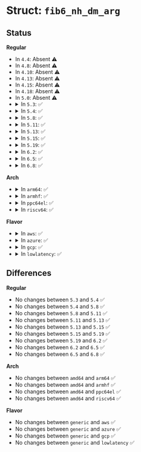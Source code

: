 # Struct: <code>fib6_nh_dm_arg</code>

## Status
<b>Regular</b>
<ul>
<li>
In <code>4.4</code>: Absent ⚠️
</li>
<li>
In <code>4.8</code>: Absent ⚠️
</li>
<li>
In <code>4.10</code>: Absent ⚠️
</li>
<li>
In <code>4.13</code>: Absent ⚠️
</li>
<li>
In <code>4.15</code>: Absent ⚠️
</li>
<li>
In <code>4.18</code>: Absent ⚠️
</li>
<li>
In <code>5.0</code>: Absent ⚠️
</li>
<li>
<details>
<summary>In <code>5.3</code>: ✅</summary>

```c
struct fib6_nh_dm_arg {
    struct net *net;
    const struct in6_addr *saddr;
    int oif;
    int flags;
    struct fib6_nh *nh;
};
```
</details>
</li>
<li>
<details>
<summary>In <code>5.4</code>: ✅</summary>

```c
struct fib6_nh_dm_arg {
    struct net *net;
    const struct in6_addr *saddr;
    int oif;
    int flags;
    struct fib6_nh *nh;
};
```
</details>
</li>
<li>
<details>
<summary>In <code>5.8</code>: ✅</summary>

```c
struct fib6_nh_dm_arg {
    struct net *net;
    const struct in6_addr *saddr;
    int oif;
    int flags;
    struct fib6_nh *nh;
};
```
</details>
</li>
<li>
<details>
<summary>In <code>5.11</code>: ✅</summary>

```c
struct fib6_nh_dm_arg {
    struct net *net;
    const struct in6_addr *saddr;
    int oif;
    int flags;
    struct fib6_nh *nh;
};
```
</details>
</li>
<li>
<details>
<summary>In <code>5.13</code>: ✅</summary>

```c
struct fib6_nh_dm_arg {
    struct net *net;
    const struct in6_addr *saddr;
    int oif;
    int flags;
    struct fib6_nh *nh;
};
```
</details>
</li>
<li>
<details>
<summary>In <code>5.15</code>: ✅</summary>

```c
struct fib6_nh_dm_arg {
    struct net *net;
    const struct in6_addr *saddr;
    int oif;
    int flags;
    struct fib6_nh *nh;
};
```
</details>
</li>
<li>
<details>
<summary>In <code>5.19</code>: ✅</summary>

```c
struct fib6_nh_dm_arg {
    struct net *net;
    const struct in6_addr *saddr;
    int oif;
    int flags;
    struct fib6_nh *nh;
};
```
</details>
</li>
<li>
<details>
<summary>In <code>6.2</code>: ✅</summary>

```c
struct fib6_nh_dm_arg {
    struct net *net;
    const struct in6_addr *saddr;
    int oif;
    int flags;
    struct fib6_nh *nh;
};
```
</details>
</li>
<li>
<details>
<summary>In <code>6.5</code>: ✅</summary>

```c
struct fib6_nh_dm_arg {
    struct net *net;
    const struct in6_addr *saddr;
    int oif;
    int flags;
    struct fib6_nh *nh;
};
```
</details>
</li>
<li>
<details>
<summary>In <code>6.8</code>: ✅</summary>

```c
struct fib6_nh_dm_arg {
    struct net *net;
    const struct in6_addr *saddr;
    int oif;
    int flags;
    struct fib6_nh *nh;
};
```
</details>
</li>
</ul>
<b>Arch</b>
<ul>
<li>
<details>
<summary>In <code>arm64</code>: ✅</summary>

```c
struct fib6_nh_dm_arg {
    struct net *net;
    const struct in6_addr *saddr;
    int oif;
    int flags;
    struct fib6_nh *nh;
};
```
</details>
</li>
<li>
<details>
<summary>In <code>armhf</code>: ✅</summary>

```c
struct fib6_nh_dm_arg {
    struct net *net;
    const struct in6_addr *saddr;
    int oif;
    int flags;
    struct fib6_nh *nh;
};
```
</details>
</li>
<li>
<details>
<summary>In <code>ppc64el</code>: ✅</summary>

```c
struct fib6_nh_dm_arg {
    struct net *net;
    const struct in6_addr *saddr;
    int oif;
    int flags;
    struct fib6_nh *nh;
};
```
</details>
</li>
<li>
<details>
<summary>In <code>riscv64</code>: ✅</summary>

```c
struct fib6_nh_dm_arg {
    struct net *net;
    const struct in6_addr *saddr;
    int oif;
    int flags;
    struct fib6_nh *nh;
};
```
</details>
</li>
</ul>
<b>Flavor</b>
<ul>
<li>
<details>
<summary>In <code>aws</code>: ✅</summary>

```c
struct fib6_nh_dm_arg {
    struct net *net;
    const struct in6_addr *saddr;
    int oif;
    int flags;
    struct fib6_nh *nh;
};
```
</details>
</li>
<li>
<details>
<summary>In <code>azure</code>: ✅</summary>

```c
struct fib6_nh_dm_arg {
    struct net *net;
    const struct in6_addr *saddr;
    int oif;
    int flags;
    struct fib6_nh *nh;
};
```
</details>
</li>
<li>
<details>
<summary>In <code>gcp</code>: ✅</summary>

```c
struct fib6_nh_dm_arg {
    struct net *net;
    const struct in6_addr *saddr;
    int oif;
    int flags;
    struct fib6_nh *nh;
};
```
</details>
</li>
<li>
<details>
<summary>In <code>lowlatency</code>: ✅</summary>

```c
struct fib6_nh_dm_arg {
    struct net *net;
    const struct in6_addr *saddr;
    int oif;
    int flags;
    struct fib6_nh *nh;
};
```
</details>
</li>
</ul>

## Differences
<b>Regular</b>
<ul>
<li>
No changes between <code>5.3</code> and <code>5.4</code> ✅
</li>
<li>
No changes between <code>5.4</code> and <code>5.8</code> ✅
</li>
<li>
No changes between <code>5.8</code> and <code>5.11</code> ✅
</li>
<li>
No changes between <code>5.11</code> and <code>5.13</code> ✅
</li>
<li>
No changes between <code>5.13</code> and <code>5.15</code> ✅
</li>
<li>
No changes between <code>5.15</code> and <code>5.19</code> ✅
</li>
<li>
No changes between <code>5.19</code> and <code>6.2</code> ✅
</li>
<li>
No changes between <code>6.2</code> and <code>6.5</code> ✅
</li>
<li>
No changes between <code>6.5</code> and <code>6.8</code> ✅
</li>
</ul>
<b>Arch</b>
<ul>
<li>
No changes between <code>amd64</code> and <code>arm64</code> ✅
</li>
<li>
No changes between <code>amd64</code> and <code>armhf</code> ✅
</li>
<li>
No changes between <code>amd64</code> and <code>ppc64el</code> ✅
</li>
<li>
No changes between <code>amd64</code> and <code>riscv64</code> ✅
</li>
</ul>
<b>Flavor</b>
<ul>
<li>
No changes between <code>generic</code> and <code>aws</code> ✅
</li>
<li>
No changes between <code>generic</code> and <code>azure</code> ✅
</li>
<li>
No changes between <code>generic</code> and <code>gcp</code> ✅
</li>
<li>
No changes between <code>generic</code> and <code>lowlatency</code> ✅
</li>
</ul>
